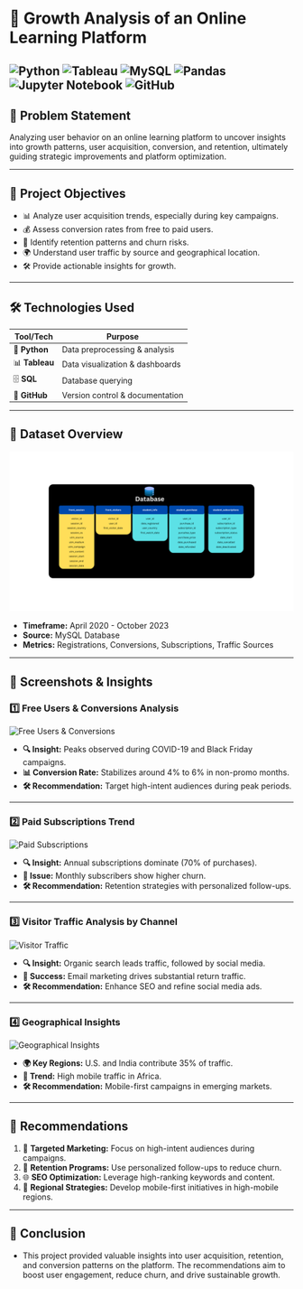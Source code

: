 # 🚀 **Growth Analysis of an Online Learning Platform**  

![Python](https://img.shields.io/badge/Python-3670A0?style=for-the-badge&logo=python&logoColor=ffdd54) ![Tableau](https://img.shields.io/badge/Tableau-E97627?style=for-the-badge&logo=tableau&logoColor=white) ![MySQL](https://img.shields.io/badge/MySQL-4479A1?style=for-the-badge&logo=mysql&logoColor=white) ![Pandas](https://img.shields.io/badge/Pandas-150458?style=for-the-badge&logo=pandas&logoColor=white) ![Jupyter Notebook](https://img.shields.io/badge/Jupyter-F37626?style=for-the-badge&logo=jupyter&logoColor=white) ![GitHub](https://img.shields.io/badge/GitHub-181717?style=for-the-badge&logo=github&logoColor=white)  
---

## 📝 **Problem Statement**  
Analyzing user behavior on an online learning platform to uncover insights into growth patterns, user acquisition, conversion, and retention, ultimately guiding strategic improvements and platform optimization.

---

## 🎯 **Project Objectives**  
- 📊 Analyze user acquisition trends, especially during key campaigns.  
- 💰 Assess conversion rates from free to paid users.  
- 🔄 Identify retention patterns and churn risks.  
- 🌍 Understand user traffic by source and geographical location.  
- 🛠️ Provide actionable insights for growth.  

---

## 🛠️ **Technologies Used**  
| Tool/Tech   | Purpose                           |  
|-------------|-----------------------------------|  
| 🐍 **Python**   | Data preprocessing & analysis      |  
| 📊 **Tableau** | Data visualization & dashboards |  
| 🗄️ **SQL**       | Database querying                 |  
| 📝 **GitHub**    | Version control & documentation    |  

---

## 📁 **Dataset Overview**  
![Database](https://github.com/Gkkumar2/Growth-Analysis-on-online-learning-platform/blob/main/Screenshots/Front%20Session.png)  

- **Timeframe:** April 2020 - October 2023  
- **Source:** MySQL Database  
- **Metrics:** Registrations, Conversions, Subscriptions, Traffic Sources  

---

## 📸 **Screenshots & Insights**

### 1️⃣ **Free Users & Conversions Analysis**  
![Free Users & Conversions](./screenshots/free_users_conversions.png)  

- **🔍 Insight:** Peaks observed during COVID-19 and Black Friday campaigns.  
- **📊 Conversion Rate:** Stabilizes around 4% to 6% in non-promo months.  
- **🛠️ Recommendation:** Target high-intent audiences during peak periods.  

---

### 2️⃣ **Paid Subscriptions Trend**  
![Paid Subscriptions](./screenshots/paid_subscriptions.png)  

- **🔍 Insight:** Annual subscriptions dominate (70% of purchases).  
- **🚩 Issue:** Monthly subscribers show higher churn.  
- **🛠️ Recommendation:** Retention strategies with personalized follow-ups.  

---

### 3️⃣ **Visitor Traffic Analysis by Channel**  
![Visitor Traffic](./screenshots/visitor_traffic.png)  

- **🔍 Insight:** Organic search leads traffic, followed by social media.  
- **📧 Success:** Email marketing drives substantial return traffic.  
- **🛠️ Recommendation:** Enhance SEO and refine social media ads.  

---

### 4️⃣ **Geographical Insights**  
![Geographical Insights](./screenshots/geographical_insights.png)  

- **🌍 Key Regions:** U.S. and India contribute 35% of traffic.  
- **📱 Trend:** High mobile traffic in Africa.  
- **🛠️ Recommendation:** Mobile-first campaigns in emerging markets.  

---

## 📌 **Recommendations**  
1. 🎯 **Targeted Marketing:** Focus on high-intent audiences during campaigns.  
2. 🔄 **Retention Programs:** Use personalized follow-ups to reduce churn.  
3. 🌐 **SEO Optimization:** Leverage high-ranking keywords and content.  
4. 📱 **Regional Strategies:** Develop mobile-first initiatives in high-mobile regions.  

---

## 🏁 **Conclusion**
- This project provided valuable insights into user acquisition, retention, and conversion patterns on the platform. The recommendations aim to boost user engagement, reduce churn, and drive 
  sustainable growth.
  
